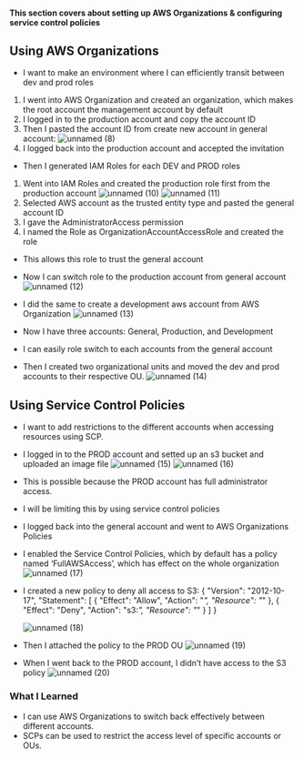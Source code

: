 #### This section covers about setting up AWS Organizations & configuring service control policies

## Using AWS Organizations
* I want to make an environment where I can efficiently transit between dev and prod roles

1. I went into AWS Organization and created an organization, which makes the root account the management account by default
2. I logged in to the production account and copy the account ID
3. Then I pasted the account ID from create new account in general account:
![unnamed (8)](https://github.com/yehjuneheo/AWS_HOL/assets/51499085/430ea9b5-7895-4a96-a1fd-e4adcff8f30e)
4. I logged back into the production account and accepted the invitation

* Then I generated IAM Roles for each DEV and PROD roles
1. Went into IAM Roles and created the production role first from the production account
![unnamed (10)](https://github.com/yehjuneheo/AWS_HOL/assets/51499085/1e441de6-f4b7-42e3-9f41-b8fded33ab52)
![unnamed (11)](https://github.com/yehjuneheo/AWS_HOL/assets/51499085/f96ae17f-0de5-4a59-ba1e-4b7689098802)
2. Selected AWS account as the trusted entity type and pasted the general account ID
3. I gave the AdministratorAccess permission
4. I named the Role as OrganizationAccountAccessRole and created the role

* This allows this role to trust the general account
* Now I can switch role to the production account from general account
![unnamed (12)](https://github.com/yehjuneheo/AWS_HOL/assets/51499085/a7a870d2-79cd-41d5-a962-23fdd6af70e4)

* I did the same to create a development aws account from AWS Organization
![unnamed (13)](https://github.com/yehjuneheo/AWS_HOL/assets/51499085/65e6e5ab-a008-4a5c-ad78-e50697b688cd)

* Now I have three accounts: General, Production, and Development
* I can easily role switch to each accounts from the general account

* Then I created two organizational units and moved the dev and prod accounts to their respective OU.
![unnamed (14)](https://github.com/yehjuneheo/AWS_HOL/assets/51499085/e61bb487-bba3-4056-aeb0-b8f3069a7332)

## Using Service Control Policies
* I want to add restrictions to the different accounts when accessing resources using SCP.
* I logged in to the PROD account and setted up an s3 bucket and uploaded an image file
![unnamed (15)](https://github.com/yehjuneheo/AWS_HOL/assets/51499085/7fb5183d-847a-4e84-a53a-5e15f2e04bbc)
![unnamed (16)](https://github.com/yehjuneheo/AWS_HOL/assets/51499085/960a7b27-6f20-4bdf-ae66-ed3319d08f85)
* This is possible because the PROD account has full administrator access.
* I will be limiting this by using service control policies
* I logged back into the general account and went to AWS Organizations Policies
* I enabled the Service Control Policies, which by default has a policy named ‘FullAWSAccess’, which has effect on the whole organization
![unnamed (17)](https://github.com/yehjuneheo/AWS_HOL/assets/51499085/e410b930-6d2a-4f09-a740-fdf521822f9e)

* I created a new policy to deny all access to S3:
{
    "Version": "2012-10-17",
    "Statement": [
        {
            "Effect": "Allow",
            "Action": "*",
            "Resource": "*"
        },
        {
            "Effect": "Deny",
            "Action": "s3:*",
            "Resource": "*"
        }
    ]
}

  ![unnamed (18)](https://github.com/yehjuneheo/AWS_HOL/assets/51499085/5243159d-4160-4fa6-a426-e583656755fc)

* Then I attached the policy to the PROD OU
![unnamed (19)](https://github.com/yehjuneheo/AWS_HOL/assets/51499085/c6fcd902-2a67-4eb0-b17a-54340008fa93)

* When I went back to the PROD account, I didn’t have access to the S3 policy
![unnamed (20)](https://github.com/yehjuneheo/AWS_HOL/assets/51499085/6c2f07a4-20ed-4146-8a63-e7b52920e738)

### What I Learned
* I can use AWS Organizations to switch back effectively between different accounts.
* SCPs can be used to restrict the access level of specific accounts or OUs.

